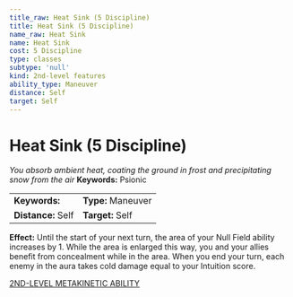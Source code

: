 ```yaml
---
title_raw: Heat Sink (5 Discipline)
title: Heat Sink (5 Discipline)
name_raw: Heat Sink
name: Heat Sink
cost: 5 Discipline
type: classes
subtype: 'null'
kind: 2nd-level features
ability_type: Maneuver
distance: Self
target: Self
---
```


# Heat Sink (5 Discipline)

*You absorb ambient heat, coating the ground in frost and precipitating snow from the air* **Keywords:** Psionic

|                    |                    |
| :----------------- | :----------------- |
| **Keywords:**      | **Type:** Maneuver |
| **Distance:** Self | **Target:** Self   |

**Effect:** Until the start of your next turn, the area of your Null Field ability increases by 1. While the area is enlarged this way, you and your allies benefit from concealment while in the area. When you end your turn, each enemy in the aura takes cold damage equal to your Intuition score.

[2ND-LEVEL METAKINETIC ABILITY](./2nd-Level%20Metakinetic%20Ability.md)
